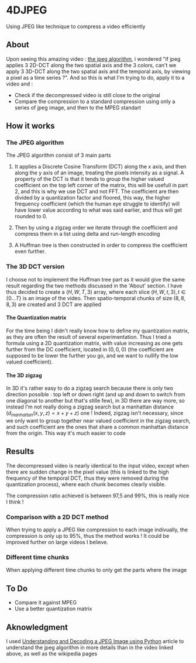 # 4DJPEG
Using JPEG like technique to compress a video efficiently
## About
Upon seeing this amazing video : [the jpeg algorithm](https://youtu.be/0me3guauqOU?si=WSZwbFdwA-Anfzx7), i wondered "if jpeg applies 3 2D-DCT along the two spatial axis and the 3 colors, can't we apply 3 3D-DCT along the two spatial axis and the temporal axis, by viewing a pixel as a time series ?". And so this is what I'm trying to do, apply it to a video and :

- Check if the decompressed video is still close to the original
- Compare the compression to a standard compression using only a series of jpeg image, and then to the MPEG standart

## How it works
### The JPEG algorithm

The JPEG algorithm consist of 3 main parts

1) It applies a Discrete Cosine Transform (DCT) along the x axis, and then along the y axis of an image, treating the pixels intensity as a signal. A property of the DCT is that it tends to group the higher valued coefficient on the top left corner of the matrix, this will be usefull in part 2, and this is why we use DCT and not FFT. The coefficient are then divided by a quantization factor and floored, this way, the higher frequency coefficient (which the human eye struggle to identify) will have lower value according to what was said earlier, and thus will get rounded to 0.

2) Then by using a zigzag order we iterate through the coefficient and compress them in a list using delta and run-length encoding

3) A Huffman tree is then constructed in order to compress the coefficient even further.

### The 3D DCT version
I choose not to implement the Huffman tree part as it would give the same result regarding the two methods discussed in the 'About' section. I have thus decided to create a $(H,W,T,3)$ array, where each slice $(H,W,t,3), t\in \{0...T\}$ is an image of the video. Then spatio-temporal chunks of size $(8,8,8,3)$ are created and 3 DCT are applied 

#### The Quantization matrix
For the time being I didn't really know how to define my quantization matrix, as they are often the result of several experimentation. Thus I tried a formula using a 2D quantization matrix, with value increasing as one gets further from the DC coefficient, located in $(0,0,0)$ (the coefficient are supposed to be lower the further you go, and we want to nullify the low valued coefficient).

#### The 3D zigzag
In 3D it's rather easy to do a zigzag search because there is only two direction possible : top left or down right (and up and down to switch from one diagonal to another but that's stille few), in 3D there are way more, so instead I'm not really doing a zigzag search but a manhattan distance ($d_{manhattan}(x,y,z) = x+y+z$) one ! Indeed, zigzag isn't necessary, since we only want to group together near valued coefficient in the zigzag search, and such coefficient are the ones that share a common manhattan distance from the origin. This way it's much easier to code

## Results

The decompressed video is nearly identical to the input video, except when there are sudden change in the pixel value (this is linked to the high frequency of the temporal DCT, thus they were removed during the quantization process), where each chunk becomes clearly visible.

The compression ratio achieved is between 97,5 and 99%, this is really nice I think !

### Comparison with a 2D DCT method

When trying to apply a JPEG like compression to each image indivually, the compression is only up to 95%, thus the method works ! It could be improved further on large videos I believe.

### Different time chunks

When applying different time chunks to only get the parts where the image

## To Do
- Compare it against MPEG
- Use a better quantization matrix


## Aknowledgment

I used [Understanding and Decoding a JPEG Image using Python](https://yasoob.me/posts/understanding-and-writing-jpeg-decoder-in-python/) article to understand the jpeg algorithm in more details than in the video linked above, as well as the wikipedia pages